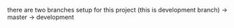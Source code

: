 there are two branches setup for this project (this is development branch)
->  master
-> development
